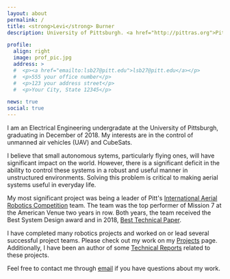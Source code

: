 ```yaml
---
layout: about
permalink: /
title: <strong>Levi</strong> Burner
description: University of Pittsburgh. <a href="http://pittras.org">Pitt Robotics and Automation Society</a>.

profile:
  align: right
  image: prof_pic.jpg
  address: >
  #  <p><a href="emailto:lsb27@pitt.edu">lsb27@pitt.edu</a></p>
  #  <p>555 your office number</p>
  #  <p>123 your address street</p>
  #  <p>Your City, State 12345</p>

news: true
social: true
---
```


I am an Electrical Engineering undergradate at the University of Pittsburgh, graduating in December of 2018. My interests are in the control of unmanned air vehicles (UAV) and CubeSats.

I believe that small autonomous sytems, particularly flying ones, will have significant impact on the world. However, there is a significant deficit in the ability to control these systems in a robust and useful manner in unstructured environments. Solving this problem is critical to making aerial systems useful in everyday life.

My most significant project was being a leader of Pitt's <a href="http://www.aerialroboticscompetition.org">International Aerial Robotics Competition</a> team. The team was the top performer of Mission 7 at the American Venue two years in row. Both years, the team received the Best System Design award and in 2018, <a href="http://pittras.org/assets/misc/iarc-technical-paper-2018.pdf">Best Technical Paper</a>.

I have completed many robotics projects and worked on or lead several successful project teams. Please check out my work on my <a href="projects/">Projects</a> page. Additionally, I have been an author of some <a href="publications/">Technical Reports</a> related to these projects.

Feel free to contact me through <a href="mailto:lsb27@pitt.edu">email</a> if you have questions about my work.